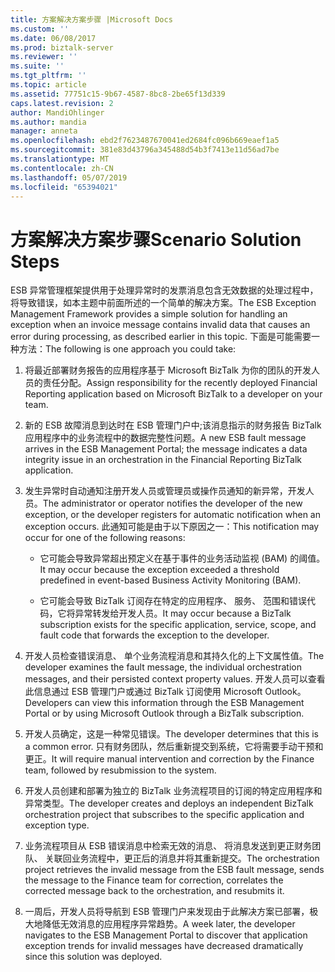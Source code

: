 ```yaml
---
title: 方案解决方案步骤 |Microsoft Docs
ms.custom: ''
ms.date: 06/08/2017
ms.prod: biztalk-server
ms.reviewer: ''
ms.suite: ''
ms.tgt_pltfrm: ''
ms.topic: article
ms.assetid: 77751c15-9b67-4587-8bc8-2be65f13d339
caps.latest.revision: 2
author: MandiOhlinger
ms.author: mandia
manager: anneta
ms.openlocfilehash: ebd2f7623487670041ed2684fc096b669eaef1a5
ms.sourcegitcommit: 381e83d43796a345488d54b3f7413e11d56ad7be
ms.translationtype: MT
ms.contentlocale: zh-CN
ms.lasthandoff: 05/07/2019
ms.locfileid: "65394021"
---
```

# <a name="scenario-solution-steps"></a><span data-ttu-id="f0f22-102">方案解决方案步骤</span><span class="sxs-lookup"><span data-stu-id="f0f22-102">Scenario Solution Steps</span></span>
<span data-ttu-id="f0f22-103">ESB 异常管理框架提供用于处理异常时的发票消息包含无效数据的处理过程中，将导致错误，如本主题中前面所述的一个简单的解决方案。</span><span class="sxs-lookup"><span data-stu-id="f0f22-103">The ESB Exception Management Framework provides a simple solution for handling an exception when an invoice message contains invalid data that causes an error during processing, as described earlier in this topic.</span></span> <span data-ttu-id="f0f22-104">下面是可能需要一种方法：</span><span class="sxs-lookup"><span data-stu-id="f0f22-104">The following is one approach you could take:</span></span>  
  
1.  <span data-ttu-id="f0f22-105">将最近部署财务报告的应用程序基于 Microsoft BizTalk 为你的团队的开发人员的责任分配。</span><span class="sxs-lookup"><span data-stu-id="f0f22-105">Assign responsibility for the recently deployed Financial Reporting application based on Microsoft BizTalk to a developer on your team.</span></span>  
  
2.  <span data-ttu-id="f0f22-106">新的 ESB 故障消息到达时在 ESB 管理门户中;该消息指示的财务报告 BizTalk 应用程序中的业务流程中的数据完整性问题。</span><span class="sxs-lookup"><span data-stu-id="f0f22-106">A new ESB fault message arrives in the ESB Management Portal; the message indicates a data integrity issue in an orchestration in the Financial Reporting BizTalk application.</span></span>  
  
3.  <span data-ttu-id="f0f22-107">发生异常时自动通知注册开发人员或管理员或操作员通知的新异常，开发人员。</span><span class="sxs-lookup"><span data-stu-id="f0f22-107">The administrator or operator notifies the developer of the new exception, or the developer registers for automatic notification when an exception occurs.</span></span> <span data-ttu-id="f0f22-108">此通知可能是由于以下原因之一：</span><span class="sxs-lookup"><span data-stu-id="f0f22-108">This notification may occur for one of the following reasons:</span></span>  
  
    -   <span data-ttu-id="f0f22-109">它可能会导致异常超出预定义在基于事件的业务活动监视 (BAM) 的阈值。</span><span class="sxs-lookup"><span data-stu-id="f0f22-109">It may occur because the exception exceeded a threshold predefined in event-based Business Activity Monitoring (BAM).</span></span>  
  
    -   <span data-ttu-id="f0f22-110">它可能会导致 BizTalk 订阅存在特定的应用程序、 服务、 范围和错误代码，它将异常转发给开发人员。</span><span class="sxs-lookup"><span data-stu-id="f0f22-110">It may occur because a BizTalk subscription exists for the specific application, service, scope, and fault code that forwards the exception to the developer.</span></span>  
  
4.  <span data-ttu-id="f0f22-111">开发人员检查错误消息、 单个业务流程消息和其持久化的上下文属性值。</span><span class="sxs-lookup"><span data-stu-id="f0f22-111">The developer examines the fault message, the individual orchestration messages, and their persisted context property values.</span></span> <span data-ttu-id="f0f22-112">开发人员可以查看此信息通过 ESB 管理门户或通过 BizTalk 订阅使用 Microsoft Outlook。</span><span class="sxs-lookup"><span data-stu-id="f0f22-112">Developers can view this information through the ESB Management Portal or by using Microsoft Outlook through a BizTalk subscription.</span></span>  
  
5.  <span data-ttu-id="f0f22-113">开发人员确定，这是一种常见错误。</span><span class="sxs-lookup"><span data-stu-id="f0f22-113">The developer determines that this is a common error.</span></span> <span data-ttu-id="f0f22-114">只有财务团队，然后重新提交到系统，它将需要手动干预和更正。</span><span class="sxs-lookup"><span data-stu-id="f0f22-114">It will require manual intervention and correction by the Finance team, followed by resubmission to the system.</span></span>  
  
6.  <span data-ttu-id="f0f22-115">开发人员创建和部署为独立的 BizTalk 业务流程项目的订阅的特定应用程序和异常类型。</span><span class="sxs-lookup"><span data-stu-id="f0f22-115">The developer creates and deploys an independent BizTalk orchestration project that subscribes to the specific application and exception type.</span></span>  
  
7.  <span data-ttu-id="f0f22-116">业务流程项目从 ESB 错误消息中检索无效的消息、 将消息发送到更正财务团队、 关联回业务流程中，更正后的消息并将其重新提交。</span><span class="sxs-lookup"><span data-stu-id="f0f22-116">The orchestration project retrieves the invalid message from the ESB fault message, sends the message to the Finance team for correction, correlates the corrected message back to the orchestration, and resubmits it.</span></span>  
  
8.  <span data-ttu-id="f0f22-117">一周后，开发人员将导航到 ESB 管理门户来发现由于此解决方案已部署，极大地降低无效消息的应用程序异常趋势。</span><span class="sxs-lookup"><span data-stu-id="f0f22-117">A week later, the developer navigates to the ESB Management Portal to discover that application exception trends for invalid messages have decreased dramatically since this solution was deployed.</span></span>
